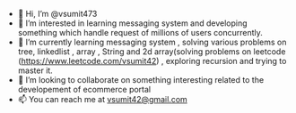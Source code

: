 - 👋 Hi, I’m @vsumit473
- 👀 I’m interested in learning messaging system and developing something which handle request of millions of users concurrently.
- 🌱 I’m currently learning messaging system , solving various problems on tree, linkedlist , array , String and 2d array(solving problems on leetcode                   (https://www.leetcode.com/vsumit42) , exploring recursion and trying to master it.
- 💞️ I’m looking to collaborate on something interesting related to the developement of ecommerce portal
- 📫 You can reach me at vsumit42@gmail.com

<!---
vsumit473/vsumit473 is a ✨ special ✨ repository because its `README.md` (this file) appears on your GitHub profile.
You can click the Preview link to take a look at your changes.
--->
